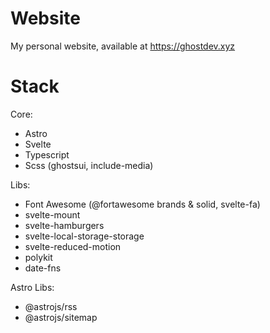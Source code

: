 # Website

My personal website, available at https://ghostdev.xyz

# Stack

Core:

- Astro
- Svelte
- Typescript
- Scss (ghostsui, include-media)

Libs:
- Font Awesome (@fortawesome brands & solid, svelte-fa)
- svelte-mount
- svelte-hamburgers
- svelte-local-storage-storage
- svelte-reduced-motion
- polykit
- date-fns

Astro Libs:
- @astrojs/rss
- @astrojs/sitemap